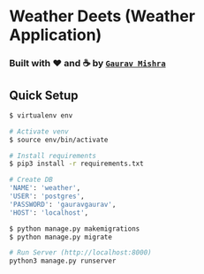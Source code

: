 # Weather Deets (Weather Application)

### Built with :heart: and :coffee: by [`Gaurav Mishra`](https://github.com/Techgeek19)

## Quick Setup

``` bash
$ virtualenv env

# Activate venv
$ source env/bin/activate

# Install requirements
$ pip3 install -r requirements.txt

# Create DB
'NAME': 'weather',
'USER': 'postgres',
'PASSWORD': 'gauravgaurav',
'HOST': 'localhost',

$ python manage.py makemigrations
$ python manage.py migrate

# Run Server (http://localhost:8000)
python3 manage.py runserver
```

